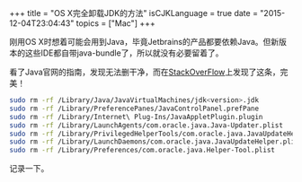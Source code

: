 +++
title  = "OS X完全卸载JDK的方法"
isCJKLanguage = true
date = "2015-12-04T23:04:43"
topics = ["Mac"]
+++


刚用OS X时想着可能会用到Java，毕竟Jetbrains的产品都要依赖Java。但新版本的这些IDE都自带java-bundle了，所以就没有必要留着了。

看了Java官网的指南，发现无法删干净，而在[StackOverFlow](https://stackoverflow.com/questions/19039752/removing-java-8-jdk-from-mac/23092014#23092014)上发现了这条，完美！

```bash
sudo rm -rf /Library/Java/JavaVirtualMachines/jdk<version>.jdk
sudo rm -rf /Library/PreferencePanes/JavaControlPanel.prefPane
sudo rm -rf /Library/Internet\ Plug-Ins/JavaAppletPlugin.plugin
sudo rm -rf /Library/LaunchAgents/com.oracle.java.Java-Updater.plist
sudo rm -rf /Library/PrivilegedHelperTools/com.oracle.java.JavaUpdateHelper
sudo rm -rf /Library/LaunchDaemons/com.oracle.java.JavaUpdateHelper.plist
sudo rm -rf /Library/Preferences/com.oracle.java.Helper-Tool.plist
```

记录一下。

